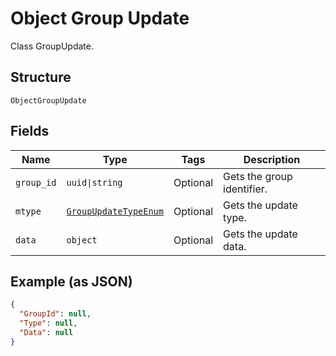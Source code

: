 
# Object Group Update

Class GroupUpdate.

## Structure

`ObjectGroupUpdate`

## Fields

| Name | Type | Tags | Description |
|  --- | --- | --- | --- |
| `group_id` | `uuid\|string` | Optional | Gets the group identifier. |
| `mtype` | [`GroupUpdateTypeEnum`](../../doc/models/group-update-type-enum.md) | Optional | Gets the update type. |
| `data` | `object` | Optional | Gets the update data. |

## Example (as JSON)

```json
{
  "GroupId": null,
  "Type": null,
  "Data": null
}
```

